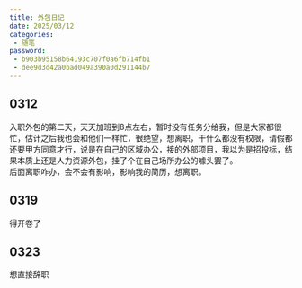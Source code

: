 ```yaml
---
title: 外包日记
date: 2025/03/12
categories:
 - 随笔
password: 
 - b903b95158b64193c707f0a6fb714fb1
 - dee9d3d42a0bad049a390a0d291144b7
---
```


0312
-------
入职外包的第二天，天天加班到8点左右，暂时没有任务分给我，但是大家都很忙，估计之后我也会和他们一样忙，很绝望，想离职，干什么都没有权限，请假都还要甲方同意才行，说是在自己的区域办公，接的外部项目，我以为是招投标，结果本质上还是人力资源外包，挂了个在自己场所办公的噱头罢了。  
后面离职咋办，会不会有影响，影响我的简历，想离职。


0319
-------
得开卷了

0323
-------
想直接辞职